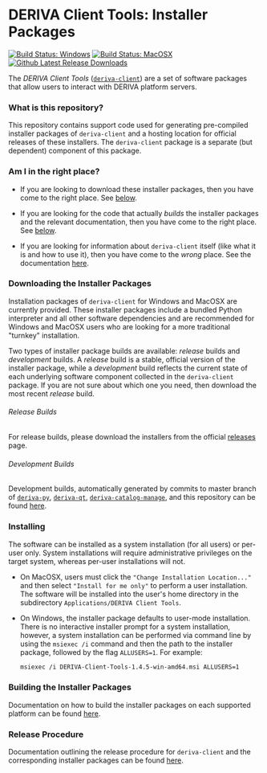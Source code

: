 # DERIVA Client Tools: Installer Packages

[![Build Status: Windows](http://buildbot.derivacloud.org/badges/deriva-client-bundle-Windows.svg?left_text=Build%20Status:%20Windows)](http://buildbot.derivacloud.org/#/)
[![Build Status: MacOSX](http://buildbot.derivacloud.org/badges/deriva-client-bundle-MacOS.svg?left_text=Build%20Status:%20MacOSX)](http://buildbot.derivacloud.org/#/)
[![Github Latest Release Downloads](https://img.shields.io/github/downloads/informatics-isi-edu/deriva-client-bundle/latest/total.svg?maxAge=600)](https://github.com/informatics-isi-edu/deriva-client-bundle/releases/latest)


The _DERIVA Client Tools_ ([`deriva-client`](https://github.com/informatics-isi-edu/deriva-client)) are a set of software packages 
that allow users to interact with DERIVA platform servers. 

### What is this repository?
This repository contains support code used for generating pre-compiled 
installer packages of `deriva-client` and a hosting location for 
official releases of these installers. The `deriva-client` package is a separate (but dependent) component of this package. 

### Am I in the right place?

* If you are looking to download these installer packages, then you have 
come to the right place. See [below](#downloading-the-installer-packages).

* If you are looking for the code that actually _builds_ the installer 
packages and the relevant documentation, then you have come to the 
right place. See [below](#building-the-installer-packages).

* If you are looking for information about `deriva-client` itself 
(like what it is and how to use it), then you have come to the _wrong_ place. 
See the documentation [here](https://github.com/informatics-isi-edu/deriva-client#deriva-client).


### Downloading the Installer Packages
Installation packages of `deriva-client` for Windows and MacOSX are 
currently provided. These installer packages include a bundled Python interpreter and all 
other software dependencies and are recommended for Windows and MacOSX 
users who are looking for a more traditional "turnkey" installation. 

Two types of installer package builds are available: _release_ builds 
and _development_ builds. A _release_ build is a stable, official 
version of the installer package, while a _development_ build reflects 
the current state of each underlying software component collected in the
`deriva-client` package. If you are not sure about which one you need, 
then download the most recent _release_ build.

###### Release Builds
For release builds, please download the installers from the official
[releases](https://github.com/informatics-isi-edu/deriva-client-bundle/releases) page.

###### Development Builds
Development builds, automatically generated by commits to master branch of
[`deriva-py`](https://github.com/informatics-isi-edu/deriva-py),
[`deriva-qt`](https://github.com/informatics-isi-edu/deriva-qt),
[`deriva-catalog-manage`](https://github.com/informatics-isi-edu/deriva-catalog-manage),
and this repository can be found [here](http://buildbot.isrd.isi.edu/~buildbot/deriva-client-bundle/).

### Installing

The software can be installed as a system installation (for all users) or per-user only.
System installations will require administrative privileges on the target system, whereas
per-user installations will not. 

* On MacOSX, users must click the `"Change Installation Location..."` and then select 
`"Install for me only"` to perform a user installation. The software will be installed 
into the user's home directory in the subdirectory `Applications/DERIVA Client Tools`.

* On Windows, the installer package defaults to user-mode 
installation. There is no interactive installer prompt for a system installation, however, 
a system installation can be performed via command line by using the `msiexec /i` command 
and then the path to the installer package, followed by the flag `ALLUSERS=1`. For example:
    ```sh
    msiexec /i DERIVA-Client-Tools-1.4.5-win-amd64.msi ALLUSERS=1
    ```

### Building the Installer Packages

Documentation on how to build the installer packages on each supported 
platform can be found [here](./building.md).

### Release Procedure

Documentation outlining the release procedure for `deriva-client` and 
the corresponding installer packages can be found [here](./releasing.md).